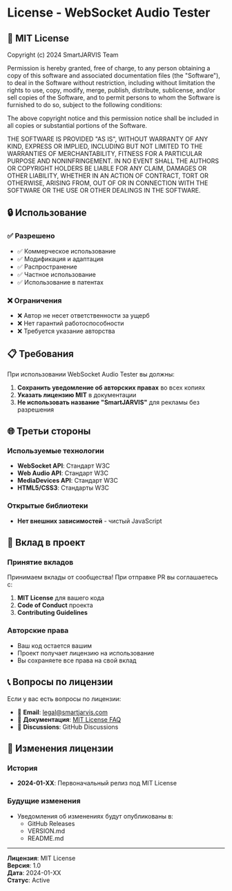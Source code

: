 # License - WebSocket Audio Tester

## 📄 MIT License

Copyright (c) 2024 SmartJARVIS Team

Permission is hereby granted, free of charge, to any person obtaining a copy
of this software and associated documentation files (the "Software"), to deal
in the Software without restriction, including without limitation the rights
to use, copy, modify, merge, publish, distribute, sublicense, and/or sell
copies of the Software, and to permit persons to whom the Software is
furnished to do so, subject to the following conditions:

The above copyright notice and this permission notice shall be included in all
copies or substantial portions of the Software.

THE SOFTWARE IS PROVIDED "AS IS", WITHOUT WARRANTY OF ANY KIND, EXPRESS OR
IMPLIED, INCLUDING BUT NOT LIMITED TO THE WARRANTIES OF MERCHANTABILITY,
FITNESS FOR A PARTICULAR PURPOSE AND NONINFRINGEMENT. IN NO EVENT SHALL THE
AUTHORS OR COPYRIGHT HOLDERS BE LIABLE FOR ANY CLAIM, DAMAGES OR OTHER
LIABILITY, WHETHER IN AN ACTION OF CONTRACT, TORT OR OTHERWISE, ARISING FROM,
OUT OF OR IN CONNECTION WITH THE SOFTWARE OR THE USE OR OTHER DEALINGS IN THE
SOFTWARE.

## 🔒 Использование

### ✅ Разрешено
- ✅ Коммерческое использование
- ✅ Модификация и адаптация
- ✅ Распространение
- ✅ Частное использование
- ✅ Использование в патентах

### ❌ Ограничения
- ❌ Автор не несет ответственности за ущерб
- ❌ Нет гарантий работоспособности
- ❌ Требуется указание авторства

## 📋 Требования

При использовании WebSocket Audio Tester вы должны:

1. **Сохранить уведомление об авторских правах** во всех копиях
2. **Указать лицензию MIT** в документации
3. **Не использовать название "SmartJARVIS"** для рекламы без разрешения

## 🌐 Третьи стороны

### Используемые технологии
- **WebSocket API**: Стандарт W3C
- **Web Audio API**: Стандарт W3C  
- **MediaDevices API**: Стандарт W3C
- **HTML5/CSS3**: Стандарты W3C

### Открытые библиотеки
- **Нет внешних зависимостей** - чистый JavaScript

## 🤝 Вклад в проект

### Принятие вкладов
Принимаем вклады от сообщества! При отправке PR вы соглашаетесь с:

1. **MIT License** для вашего кода
2. **Code of Conduct** проекта
3. **Contributing Guidelines**

### Авторские права
- Ваш код остается вашим
- Проект получает лицензию на использование
- Вы сохраняете все права на свой вклад

## 📞 Вопросы по лицензии

Если у вас есть вопросы по лицензии:

- 📧 **Email**: legal@smartjarvis.com
- 📖 **Документация**: [MIT License FAQ](https://opensource.org/licenses/MIT)
- 💬 **Discussions**: GitHub Discussions

## 🔄 Изменения лицензии

### История
- **2024-01-XX**: Первоначальный релиз под MIT License

### Будущие изменения
- Уведомления об изменениях будут опубликованы в:
  - GitHub Releases
  - VERSION.md
  - README.md

---

**Лицензия**: MIT License  
**Версия**: 1.0  
**Дата**: 2024-01-XX  
**Статус**: Active 